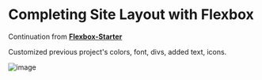 # Completing Site Layout with Flexbox

Continuation from [**Flexbox-Starter**](https://github.com/gabrielapal/Flexbox-Starter)

Customized previous project's colors, font, divs, added text, icons.


![image](https://github.com/gabrielapal/Divs-Flexbox-Starter/assets/127886470/2bb03b8f-1b6d-4c57-83b2-5198c1117838)
